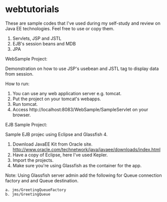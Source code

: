 webtutorials
============

These are sample codes that I've used during my self-study and review on Java EE technologies.
Feel free to use or copy them.

1. Servlets, JSP and JSTL
2. EJB's session beans and MDB
3. JPA

WebSample Project:

Demonstration on how to use JSP's usebean and JSTL tag to display data from session.

How to run:

1. You can use any web application server e.g. tomcat.
2. Put the project on your tomcat's webapps.
3. Run tomcat.
4. Access http://localhost:8083/WebSample/SampleServlet on your browser.

EJB Sample Project:

Sample EJB projec using Eclipse and Glassfish 4.

1. Download JavaEE Kit from Oracle site. http://www.oracle.com/technetwork/java/javaee/downloads/index.html
2. Have a copy of Eclipse, here I've used Kepler.
3. Import the projects.
4. Make sure you're using Glassfish as the container for the app.

Note: Using Glassfish server admin add the following for Queue connection factory and and Queue destination.

	a. jms/GreetingQueueFactory
	b. jms/GreetingQueue

